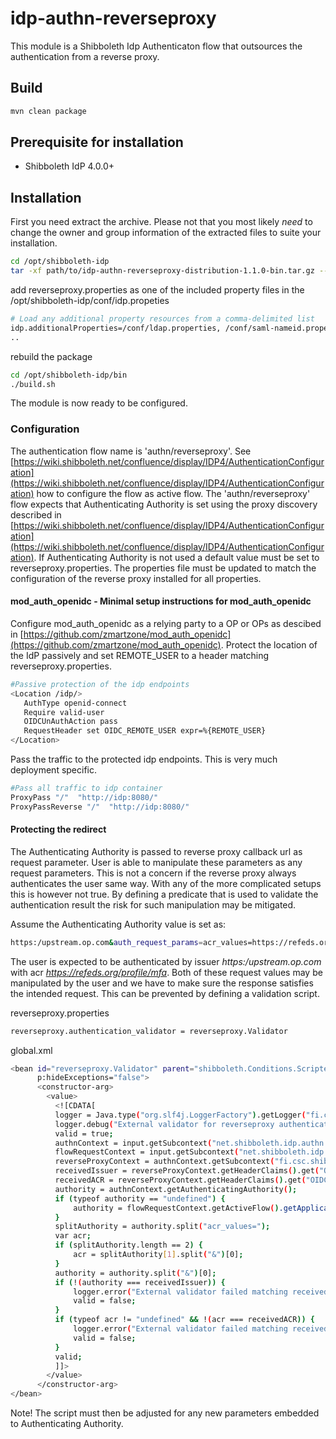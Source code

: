 # idp-authn-reverseproxy
This module is a Shibboleth Idp Authenticaton flow that outsources the authentication from a reverse proxy. 
## Build
```sh
mvn clean package
```
## Prerequisite for installation
- Shibboleth IdP 4.0.0+

## Installation
First you need extract the archive. Please not that you most likely *need* to change the owner and group information of the extracted files to suite your installation.
```sh
cd /opt/shibboleth-idp
tar -xf path/to/idp-authn-reverseproxy-distribution-1.1.0-bin.tar.gz --strip-components=1
```
add reverseproxy.properties as one of the included property files  in the /opt/shibboleth-idp/conf/idp.propeties
```sh
# Load any additional property resources from a comma-delimited list
idp.additionalProperties=/conf/ldap.properties, /conf/saml-nameid.properties, /conf/services.properties, /conf/authn/duo.properties, /credentials/secrets.properties, /conf/oidc-subject.properties, /conf/idp-oidc.properties, /conf/authn/reverseproxy.properties
..
```
rebuild the package
```sh
cd /opt/shibboleth-idp/bin
./build.sh
```
The module is now ready to be configured.
### Configuration
The authentication flow name is 'authn/reverseproxy'. See [https://wiki.shibboleth.net/confluence/display/IDP4/AuthenticationConfiguration](https://wiki.shibboleth.net/confluence/display/IDP4/AuthenticationConfiguration) how to configure the flow as active flow. The 'authn/reverseproxy' flow expects that Authenticating Authority is set using the proxy discovery described in [https://wiki.shibboleth.net/confluence/display/IDP4/AuthenticationConfiguration](https://wiki.shibboleth.net/confluence/display/IDP4/AuthenticationConfiguration). If Authenticating Authority is not used a default value must be set to reverseproxy.properties. The properties file must be updated to match the configuration of the reverse proxy installed for all properties.

#### mod_auth_openidc - Minimal setup instructions for mod_auth_openidc
Configure mod_auth_openidc as a relying party to a OP or OPs as descibed in [https://github.com/zmartzone/mod_auth_openidc](https://github.com/zmartzone/mod_auth_openidc).
Protect the location of the IdP passively and set REMOTE_USER to a header matching reverseproxy.properties.
```sh
#Passive protection of the idp endpoints
<Location /idp/>
   AuthType openid-connect
   Require valid-user
   OIDCUnAuthAction pass
   RequestHeader set OIDC_REMOTE_USER expr=%{REMOTE_USER}
</Location>
```
Pass the traffic to the protected idp endpoints. This is very much deployment specific.
```sh
#Pass all traffic to idp container
ProxyPass "/"  "http://idp:8080/"
ProxyPassReverse "/"  "http://idp:8080/"
```

#### Protecting the redirect
The Authenticating Authority is passed to reverse proxy callback url as request parameter. User is able to manipulate these parameters as any request parameters. This is not a concern if the reverse proxy always authenticates the user same way. With any of the more complicated setups this is however not true. By defining a predicate that is used to validate the authentication result the risk for such manipulation may be mitigated.

Assume the Authenticating Authority value is set as:

```sh
https:/upstream.op.com&auth_request_params=acr_values=https://refeds.org/profile/mfa
```

The user is expected to be authenticated by issuer _https:/upstream.op.com_ with acr _https://refeds.org/profile/mfa_. Both of these request values may be manipulated by the user and we have to make sure the response satisfies the intended request. This can be prevented by defining a validation script. 

reverseproxy.properties

```sh
reverseproxy.authentication_validator = reverseproxy.Validator
```

global.xml

```sh
<bean id="reverseproxy.Validator" parent="shibboleth.Conditions.Scripted" factory-method="inlineScript"
      p:hideExceptions="false">
      <constructor-arg>
        <value>
          <![CDATA[
          logger = Java.type("org.slf4j.LoggerFactory").getLogger("fi.csc.shibboleth.authn.reverseproxy");
          logger.debug("External validator for reverseproxy authenticator");
          valid = true;
          authnContext = input.getSubcontext("net.shibboleth.idp.authn.context.AuthenticationContext");
          flowRequestContext = input.getSubcontext("net.shibboleth.idp.profile.context.SpringRequestContext").getRequestContext();
          reverseProxyContext = authnContext.getSubcontext("fi.csc.shibboleth.authn.context.ReverseProxyAuthenticationContext");
          receivedIssuer = reverseProxyContext.getHeaderClaims().get("OIDC_CLAIM_iss")[0];
          receivedACR = reverseProxyContext.getHeaderClaims().get("OIDC_CLAIM_acr")[0];
          authority = authnContext.getAuthenticatingAuthority();
          if (typeof authority == "undefined") {
              authority = flowRequestContext.getActiveFlow().getApplicationContext().getBean('fi.csc.shibboleth.authn.reverseproxy.authority_default');
          }
          splitAuthority = authority.split("acr_values=");
          var acr;
          if (splitAuthority.length == 2) {
              acr = splitAuthority[1].split("&")[0];
          }
          authority = authority.split("&")[0];
          if (!(authority === receivedIssuer)) {
              logger.error("External validator failed matching received authority {} with requested authority {}", receivedIssuer, authority);
              valid = false;
          }
          if (typeof acr != "undefined" && !(acr === receivedACR)) {
              logger.error("External validator failed matching received acr {} with requested acr {}", receivedACR, acr);
              valid = false;
          }
          valid;
          ]]>
        </value>
      </constructor-arg>
</bean>
```
Note! The script must then be adjusted for any new parameters embedded to Authenticating Authority.
